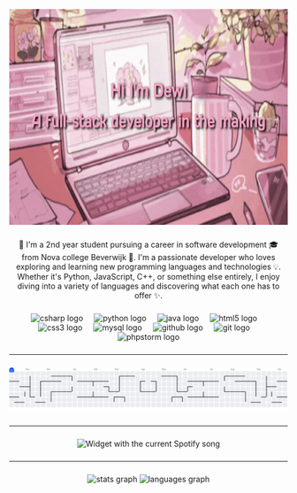 <div align="center">
  <img height="390" src="https://github.com/xDewitjuh/xDewitjuh/blob/main/Untitled_Project_V2-ezgif.com-crop.gif?raw=true"  />
</div>

###

<p align="center">🌺 I'm a 2nd year student pursuing a career in software development 🎓 from Nova college Beverwijk 🏫. I'm a passionate developer who loves exploring and learning new programming languages and technologies 💡. Whether it's Python, JavaScript, C++, or something else entirely, I enjoy diving into a variety of languages and discovering what each one has to offer ✨.</p>

###

<div align="center">
  <img src="https://cdn.jsdelivr.net/gh/devicons/devicon/icons/csharp/csharp-original.svg" height="40" alt="csharp logo"  />
  <img width="12" />
  <img src="https://skillicons.dev/icons?i=py" height="40" alt="python logo"  />
  <img width="12" />
  <img src="https://skillicons.dev/icons?i=java" height="40" alt="java logo"  />
  <img width="12" />
  <img src="https://cdn.jsdelivr.net/gh/devicons/devicon/icons/html5/html5-original.svg" height="40" alt="html5 logo"  />
  <img width="12" />
  <img src="https://cdn.jsdelivr.net/gh/devicons/devicon/icons/css3/css3-original.svg" height="40" alt="css3 logo"  />
  <img width="12" />
  <img src="https://skillicons.dev/icons?i=mysql" height="40" alt="mysql logo"  />
  <img width="12" />
  <img src="https://skillicons.dev/icons?i=github" height="40" alt="github logo"  />
  <img width="12" />
  <img src="https://skillicons.dev/icons?i=git" height="40" alt="git logo"  />
  <img width="12" />
  <img src="https://cdn.jsdelivr.net/gh/devicons/devicon/icons/phpstorm/phpstorm-original.svg" height="40" alt="phpstorm logo"  />
</div>

###

---

###

<picture>
  <source media="(prefers-color-scheme: dark)" srcset="https://raw.githubusercontent.com/xDewitjuh/xDewitjuh/output/pacman-contribution-graph-dark.svg">
  <source media="(prefers-color-scheme: light)" srcset="https://raw.githubusercontent.com/xDewitjuh/xDewitjuh/output/pacman-contribution-graph.svg">
  <img alt="pacman contribution graph" src="https://raw.githubusercontent.com/xDewitjuh/xDewitjuh/output/pacman-contribution-graph.svg">
</picture>

###

---

###

<div align="center">
  <img src="https://spotify-readme-image-d.24-7.dev/?eq_color=E37383&theme=dark&?theme=dark&spin=true&rainbow=false&scan=false" alt="Widget with the current Spotify song"  />
</div>

###

---

###

<div align="center">
  <img src="https://github-readme-stats.vercel.app/api?username=xDewitjuh&hide_title=false&hide_rank=false&show_icons=true&include_all_commits=true&count_private=true&disable_animations=false&theme=bear&locale=en&hide_border=false&order=1&layout=compact" height="150" alt="stats graph"  />
  <img src="https://github-readme-stats.vercel.app/api/top-langs?username=xDewitjuh&locale=en&hide_title=false&layout=compact&card_width=250&langs_count=5&theme=bear&hide_border=false&order=2" height="150" alt="languages graph"  />
</div>

###
